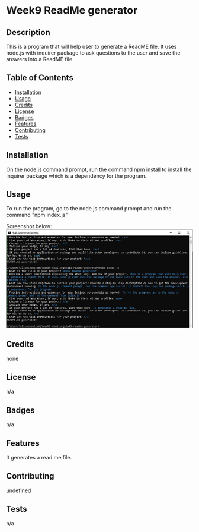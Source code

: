 
# Week9 ReadMe generator

## Description

This is a program that will help user to generate a ReadME file. It uses node.js with inquirer package to ask questions to the user and save the answers into a ReadME file.

## Table of Contents
- [Installation](#installation)
- [Usage](#usage)
- [Credits](#credits)
- [License](#license)
- [Badges](#badges)
- [Features](#features)
- [Contributing](#contributing)
- [Tests](#tests)

## Installation
On the node.js command prompt, run the command npm install to install the inquirer package which is a dependency for the program.

## Usage
To run the program, go to the node.js command prompt and run the command "npm index.js"

Screenshot below:
![readme generator screenshot](./assets/screenshot.JPG)

## Credits
none

## License
n/a

## Badges
n/a

## Features
It generates a read me file.

## Contributing
undefined

## Tests
n/a

            